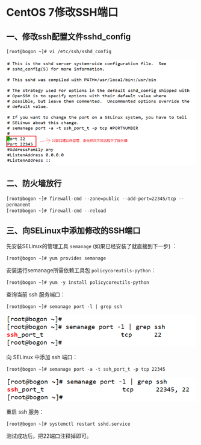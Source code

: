 # CentOS 7修改SSH端口

## 一、修改ssh配置文件sshd_config

    [root@bogon ~]# vi /etc/ssh/sshd_config

![](assets/827834D1084665DF5A910BC68EB065C8.png)

## 二、防火墙放行

```
[root@bogon ~]# firewall-cmd --zone=public --add-port=22345/tcp --permanent
[root@bogon ~]# firewall-cmd --reload
```

## 三、向SELinux中添加修改的SSH端口

先安装SELinux的管理工具 `semanage` (如果已经安装了就直接到下一步) ：

    [root@bogon ~]# yum provides semanage

安装运行semanage所需依赖工具包 `policycoreutils-python`：

    [root@bogon ~]# yum -y install policycoreutils-python

查询当前 ssh 服务端口：

    [root@bogon ~]# semanage port -l | grep ssh

![](assets/A77CFE617E7EFB0CAB0AC1CF1A23891B.png)

向 SELinux 中添加 ssh 端口：

    [root@bogon ~]# semanage port -a -t ssh_port_t -p tcp 22345

![](assets/6D4F578E0994E9B7BCDCC077AD45BD12.png)

 重启 ssh 服务：

    [root@bogon ~]# systemctl restart sshd.service

测试成功后，把22端口注释掉即可。
